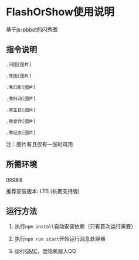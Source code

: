 # FlashOrShow使用说明

基于[js-pbbot](https://github.com/CuberBot/js-pbbot)的闪秀图

## 指令说明

`.闪图[图片]`

`.秀图[图片]`

`.秀幻影[图片]`

`.秀抖动[图片]`

`.秀生日[图片]`

`.秀爱你[图片]`

`.秀征友[图片]`

注：图片有且仅有一张时可用

## 所需环境

[nodejs](https://nodejs.org/)

推荐安装版本: LTS (长期支持版)

## 运行方法

1. 执行`npm install`自动安装依赖（只有首次运行需要）

2. 执行`npm run start`开始运行消息处理器

3. 运行[GMC](https://github.com/protobufbot/Go-Mirai-Client/releases)，登陆机器人QQ
